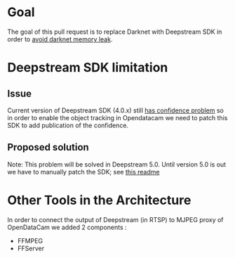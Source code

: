 # Goal
The goal of this pull request is to replace Darknet with Deepstream SDK in order to [avoid darknet memory leak](https://github.com/opendatacam/opendatacam/issues/112).

# Deepstream SDK limitation
## Issue
Current version of Deepstream SDK (4.0.x) still [has confidence problem](https://devtalk.nvidia.com/default/topic/1058661/deepstream-sdk/nvinfer-is-not-populating-confidence-field-in-nvdsobjectmeta-ds-4-0-/post/5373361/#5373361) so in order to enable the object tracking in Opendatacam we need to patch this SDK to add publication of the confidence.

## Proposed solution
Note: This problem will be solved in Deepstream 5.0.
Until version 5.0 is out we have to manually patch the SDK; see [this readme](https://github.com/AtosInnovationBordeaux/opendatacam-deepstream/tree/master/deepstream_patch)

# Other Tools in the Architecture
In order to connect the output of Deepstream (in RTSP) to MJPEG proxy of OpenDataCam we added 2 components : 
- FFMPEG
- FFServer
